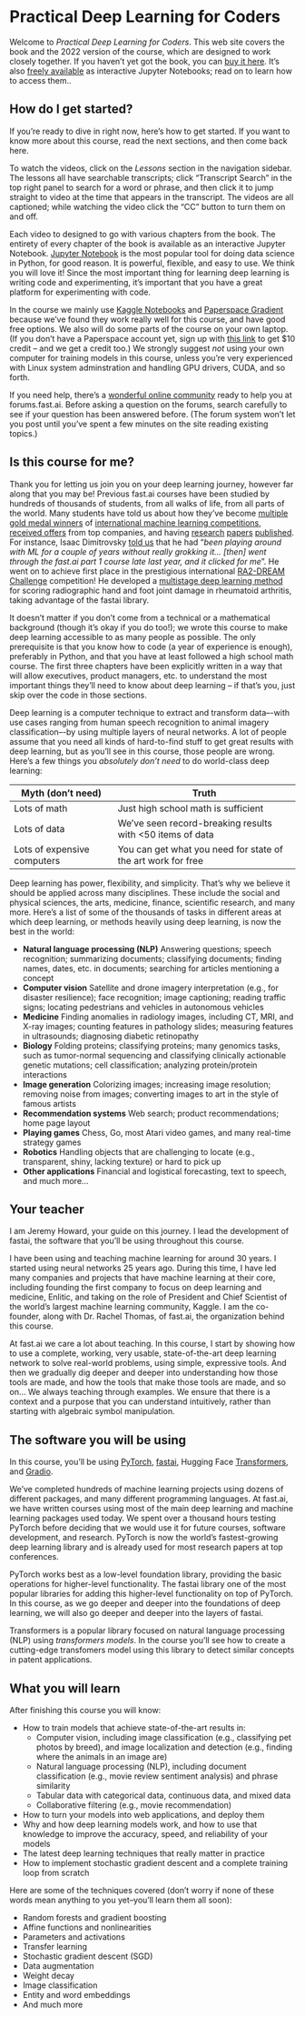 Practical Deep Learning for Coders
================

<!-- WARNING: THIS FILE WAS AUTOGENERATED! DO NOT EDIT! -->

Welcome to *Practical Deep Learning for Coders*. This web site covers
the book and the 2022 version of the course, which are designed to work
closely together. If you haven’t yet got the book, you can [buy it
here](https://www.amazon.com/Deep-Learning-Coders-fastai-PyTorch/dp/1492045527).
It’s also [freely available](https://github.com/fastai/fastbook) as
interactive Jupyter Notebooks; read on to learn how to access them..

## How do I get started?

If you’re ready to dive in right now, here’s how to get started. If you
want to know more about this course, read the next sections, and then
come back here.

To watch the videos, click on the *Lessons* section in the navigation
sidebar. The lessons all have searchable transcripts; click “Transcript
Search” in the top right panel to search for a word or phrase, and then
click it to jump straight to video at the time that appears in the
transcript. The videos are all captioned; while watching the video click
the “CC” button to turn them on and off.

Each video to designed to go with various chapters from the book. The
entirety of every chapter of the book is available as an interactive
Jupyter Notebook. [Jupyter Notebook](https://jupyter.org/) is the most
popular tool for doing data science in Python, for good reason. It is
powerful, flexible, and easy to use. We think you will love it! Since
the most important thing for learning deep learning is writing code and
experimenting, it’s important that you have a great platform for
experimenting with code.

In the course we mainly use [Kaggle
Notebooks](https://www.kaggle.com/docs/notebooks) and [Paperspace
Gradient](https://gradient.run/notebooks) because we’ve found they work
really well for this course, and have good free options. We also will do
some parts of the course on your own laptop. (If you don’t have a
Paperspace account yet, sign up with [this
link](https://console.paperspace.com/signup?R=lg6rnx) to get \$10 credit
– and we get a credit too.) We strongly suggest *not* using your own
computer for training models in this course, unless you’re very
experienced with Linux system adminstration and handling GPU drivers,
CUDA, and so forth.

If you need help, there’s a [wonderful online
community](https://forums.fast.ai/c/p1v5/54) ready to help you at
forums.fast.ai. Before asking a question on the forums, search carefully
to see if your question has been answered before. (The forum system
won’t let you post until you’ve spent a few minutes on the site reading
existing topics.)

## Is this course for me?

Thank you for letting us join you on your deep learning journey, however
far along that you may be! Previous fast.ai courses have been studied by
hundreds of thousands of students, from all walks of life, from all
parts of the world. Many students have told us about how they’ve become
[multiple gold medal
winners](https://forums.fast.ai/t/my-first-gold-medal/54237) of
[international machine learning
competitions](https://towardsdatascience.com/my-3-year-journey-from-zero-python-to-deep-learning-competition-master-6605c188eec7),
[received
offers](https://forums.fast.ai/t/how-has-your-journey-been-so-far-learners/6480/2)
from top companies, and having
[research](https://ui.adsabs.harvard.edu/abs/2020EGUGA..2221465A/abstract)
[papers](http://www.ieomsociety.org/ieom2020/papers/37.pdf)
[published](https://pubs.rsna.org/doi/abs/10.1148/ryai.2019190113?journalCode=ai).
For instance, Isaac Dimitrovsky [told
us](https://forums.fast.ai/t/thanks-ra2-dream-challenge-win/76875) that
he had “*been playing around with ML for a couple of years without
really grokking it… \[then\] went through the fast.ai part 1 course late
last year, and it clicked for me*”. He went on to achieve first place in
the prestigious international [RA2-DREAM
Challenge](https://www.synapse.org/#!Synapse:syn20545111/wiki/594083)
competition! He developed a [multistage deep learning
method](https://www.synapse.org/#!Synapse:syn21478998/wiki/604432) for
scoring radiographic hand and foot joint damage in rheumatoid arthritis,
taking advantage of the fastai library.

It doesn’t matter if you don’t come from a technical or a mathematical
background (though it’s okay if you do too!); we wrote this course to
make deep learning accessible to as many people as possible. The only
prerequisite is that you know how to code (a year of experience is
enough), preferably in Python, and that you have at least followed a
high school math course. The first three chapters have been explicitly
written in a way that will allow executives, product managers, etc. to
understand the most important things they’ll need to know about deep
learning – if that’s you, just skip over the code in those sections.

Deep learning is a computer technique to extract and transform
data–-with use cases ranging from human speech recognition to animal
imagery classification–-by using multiple layers of neural networks. A
lot of people assume that you need all kinds of hard-to-find stuff to
get great results with deep learning, but as you’ll see in this course,
those people are wrong. Here’s a few things you *absolutely don’t need*
to do world-class deep learning:

| Myth (don’t need)           | Truth                                                        |
|-----------------------------|--------------------------------------------------------------|
| Lots of math                | Just high school math is sufficient                          |
| Lots of data                | We’ve seen record-breaking results with \<50 items of data   |
| Lots of expensive computers | You can get what you need for state of the art work for free |

Deep learning has power, flexibility, and simplicity. That’s why we
believe it should be applied across many disciplines. These include the
social and physical sciences, the arts, medicine, finance, scientific
research, and many more. Here’s a list of some of the thousands of tasks
in different areas at which deep learning, or methods heavily using deep
learning, is now the best in the world:

-   **Natural language processing (NLP)** Answering questions; speech
    recognition; summarizing documents; classifying documents; finding
    names, dates, etc. in documents; searching for articles mentioning a
    concept
-   **Computer vision** Satellite and drone imagery interpretation
    (e.g., for disaster resilience); face recognition; image captioning;
    reading traffic signs; locating pedestrians and vehicles in
    autonomous vehicles
-   **Medicine** Finding anomalies in radiology images, including CT,
    MRI, and X-ray images; counting features in pathology slides;
    measuring features in ultrasounds; diagnosing diabetic retinopathy
-   **Biology** Folding proteins; classifying proteins; many genomics
    tasks, such as tumor-normal sequencing and classifying clinically
    actionable genetic mutations; cell classification; analyzing
    protein/protein interactions
-   **Image generation** Colorizing images; increasing image resolution;
    removing noise from images; converting images to art in the style of
    famous artists
-   **Recommendation systems** Web search; product recommendations; home
    page layout
-   **Playing games** Chess, Go, most Atari video games, and many
    real-time strategy games
-   **Robotics** Handling objects that are challenging to locate (e.g.,
    transparent, shiny, lacking texture) or hard to pick up
-   **Other applications** Financial and logistical forecasting, text to
    speech, and much more…

## Your teacher

I am Jeremy Howard, your guide on this journey. I lead the development
of fastai, the software that you’ll be using throughout this course.

I have been using and teaching machine learning for around 30 years. I
started using neural networks 25 years ago. During this time, I have led
many companies and projects that have machine learning at their core,
including founding the first company to focus on deep learning and
medicine, Enlitic, and taking on the role of President and Chief
Scientist of the world’s largest machine learning community, Kaggle. I
am the co-founder, along with Dr. Rachel Thomas, of fast.ai, the
organization behind this course.

At fast.ai we care a lot about teaching. In this course, I start by
showing how to use a complete, working, very usable, state-of-the-art
deep learning network to solve real-world problems, using simple,
expressive tools. And then we gradually dig deeper and deeper into
understanding how those tools are made, and how the tools that make
those tools are made, and so on… We always teaching through examples. We
ensure that there is a context and a purpose that you can understand
intuitively, rather than starting with algebraic symbol manipulation.

## The software you will be using

In this course, you’ll be using [PyTorch](https://pytorch.org/),
[fastai](https://docs.fast.ai), Hugging Face
[Transformers](https://huggingface.co/docs/transformers/index), and
[Gradio](https://gradio.app/).

We’ve completed hundreds of machine learning projects using dozens of
different packages, and many different programming languages. At
fast.ai, we have written courses using most of the main deep learning
and machine learning packages used today. We spent over a thousand hours
testing PyTorch before deciding that we would use it for future courses,
software development, and research. PyTorch is now the world’s
fastest-growing deep learning library and is already used for most
research papers at top conferences.

PyTorch works best as a low-level foundation library, providing the
basic operations for higher-level functionality. The fastai library one
of the most popular libraries for adding this higher-level functionality
on top of PyTorch. In this course, as we go deeper and deeper into the
foundations of deep learning, we will also go deeper and deeper into the
layers of fastai.

Transformers is a popular library focused on natural language processing
(NLP) using *transformers models*. In the course you’ll see how to
create a cutting-edge transfomers model using this library to detect
similar concepts in patent applications.

## What you will learn

After finishing this course you will know:

-   How to train models that achieve state-of-the-art results in:
    -   Computer vision, including image classification
        (e.g., classifying pet photos by breed), and image localization
        and detection (e.g., finding where the animals in an image are)
    -   Natural language processing (NLP), including document
        classification (e.g., movie review sentiment analysis) and
        phrase similarity
    -   Tabular data with categorical data, continuous data, and mixed
        data
    -   Collaborative filtering (e.g., movie recommendation)
-   How to turn your models into web applications, and deploy them
-   Why and how deep learning models work, and how to use that knowledge
    to improve the accuracy, speed, and reliability of your models
-   The latest deep learning techniques that really matter in practice
-   How to implement stochastic gradient descent and a complete training
    loop from scratch

Here are some of the techniques covered (don’t worry if none of these
words mean anything to you yet–you’ll learn them all soon):

-   Random forests and gradient boosting
-   Affine functions and nonlinearities
-   Parameters and activations
-   Transfer learning
-   Stochastic gradient descent (SGD)
-   Data augmentation
-   Weight decay
-   Image classification
-   Entity and word embeddings
-   And much more
